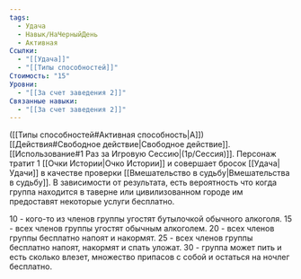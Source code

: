 ```yaml
---
tags:
  - Удача
  - Навык/НаЧерныйДень
  - Активная
Ссылки:
  - "[[Удача]]"
  - "[[Типы способностей]]"
Стоимость: "15"
Уровни:
  - "[[За счет заведения 2]]"
Связанные навыки:
  - "[[За счет заведения 2]]"
---
```

([[Типы способностей#Активная способность|А]]) [[Действия#Свободное действие|Свободное действие]]. [[Использование#1 Раз за Игровую Сессию|(1р/Сессия)]]. Персонаж тратит 1 [[Очки Истории|Очко Истории]] и совершает бросок [[Удача|Удачи]] в качестве проверки [[Вмешательство в  судьбу|Вмешательства в судьбу]]. В зависимости от результата, есть вероятность что когда группа находится в таверне или цивилизованном городе им предоставят некоторые услуги бесплатно. 

10 - кого-то из членов группы угостят бутылочкой обычного алкоголя. 
15 - всех членов группы угостят обычным алкоголем.
20 - всех членов группы бесплатно напоят и накормят.
25 - всех членов группы бесплатно напоят, накормят и спать уложат. 
30 - группа может пить и есть сколько влезет, множество припасов с собой и остаться на ночлег бесплатно. 